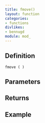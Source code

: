 ```yaml
---
title: fmove()
layout: function
categories:
- functions
divlikes:
- bennugd
module: mod_
---
```


## Definition

    fmove ( )

## Parameters

## Returns

## Example
